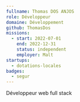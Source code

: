 ```yaml
---
fullname: Thomas DOS ANJOS
role: Développeur
domaine: Développement
github: ThomasDos
missions:
  - start: 2022-07-01
    end: 2022-12-31
    status: independent
    employer: Malt
startups:
  - dotations-locales
badges:
  - segur
---
```


Développeur web full stack
